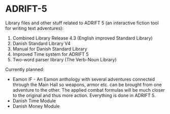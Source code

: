# ADRIFT-5
Library files and other stuff related to ADRIFT 5 (an interactive fiction tool for writing text adventures):
1. Combined Library Release 4.3 (English improved Standard Library)
2. Danish Standard Library V4
3. Manual for Danish Standard Library
4. Improved Time system for ADRIFT 5
5. Two-word parser library (The Verb-Noun Library)

Currently planned:
* Eamon IF - An Eamon anthology with several adventures connected through the Main Hall so weapons, armor etc. can be brought from one adventure to the other. The applied combat formulas will be much closer to the original and thus more action. Everything is done in ADRIFT 5.
* Danish Time Module
* Danish Money Module
